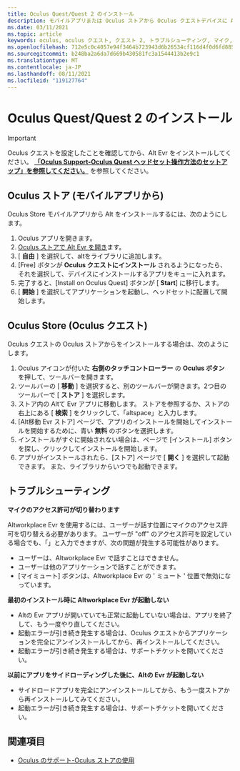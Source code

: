 ```yaml
---
title: Oculus Quest/Quest 2 のインストール
description: モバイルアプリまたは Oculus ストアから Oculus クエストデバイスに Alt Evr をインストールする手順について説明します。
ms.date: 03/11/2021
ms.topic: article
keywords: oculus, oculus クエスト, クエスト 2, トラブルシューティング, マイク, サポート
ms.openlocfilehash: 712e5c0c4057e94f3464b723943d6b26534cf116d4f0d6fd8855016cb90d67be
ms.sourcegitcommit: b248ba2a6da7d669b430581fc3a1544413b2e9c1
ms.translationtype: MT
ms.contentlocale: ja-JP
ms.lasthandoff: 08/11/2021
ms.locfileid: "119127764"
---
```

# <a name="oculus-questquest-2-installation"></a>Oculus Quest/Quest 2 のインストール

> [!IMPORTANT]
> Oculus クエストを設定したことを確認してから、Alt Evr をインストールしてください。 **[「Oculus Support-Oculus Quest ヘッドセット操作方法のセットアップ」を参照してください。](https://support.oculus.com/855551644803876/#faq_525406631321134)** を参照してください。

## <a name="oculus-store-from-the-mobile-app"></a>Oculus ストア (モバイルアプリから)

Oculus Store モバイルアプリから Alt をインストールするには、次のようにします。

1. Oculus アプリを開きます。
2. [Oculus ストアで Alt Evr を開き](https://www.oculus.com/experiences/quest/2133027990157329/)ます。
3. [ **自由** ] を選択して、altをライブラリに追加します。 
4. [Free] ボタンが **Oculus クエストにインストール** されるようになったら、それを選択して、デバイスにインストールするアプリをキューに入れます。
5. 完了すると、[Install on Oculus Quest] ボタンが [ **Start**] に移行します。 
6. [ **開始** ] を選択してアプリケーションを起動し、ヘッドセットに配置して開始します。

## <a name="oculus-store-from-the-oculus-quest"></a>Oculus Store (Oculus クエスト)

Oculus クエストの Oculus ストアからをインストールする場合は、次のようにします。

1. Oculus アイコンが付いた **右側のタッチコントローラー** の **Oculus ボタン** を押して、ツールバーを開きます。
2. ツールバーの [ **移動** ] を選択すると、別のツールバーが開きます。2つ目のツールバーで [ **ストア** ] を選択します。
3. ストア内の Altて Evr アプリに移動します。 ストアを参照するか、ストアの右上にある [ **検索** ] をクリックして、「altspace」と入力します。
4. [Alt移動 Evr ストア] ページで、アプリのインストールを開始してインストールを開始するために、青い **無料** のボタンを選択します。
5. インストールがすぐに開始されない場合は、ページで [インストール] ボタンを探し、クリックしてインストールを開始します。
6. アプリがインストールされたら、[ストア] ページで [ **開く** ] を選択して起動できます。 また、ライブラリからいつでも起動できます。

## <a name="troubleshooting"></a>トラブルシューティング

**マイクのアクセス許可が切り替わります**

Altworkplace Evr を使用するには、ユーザーが話す位置にマイクのアクセス許可を切り替える必要があります。  ユーザーが "off" のアクセス許可を設定している場合でも、「」と入力できますが、次の問題が発生する可能性があります。

<!-- Missing image -->
<!-- oculus-permissions-denymicrophone.png -->
    
* ユーザーは、Altworkplace Evr で話すことはできません。
* ユーザーは他のアプリケーションで話すことができます。
* [マイミュート] ボタンは、Altworkplace Evr の ' ミュート ' 位置で無効になっています。

**最初のインストール時に Altworkplace Evr が起動しない**

* Altの Evr アプリが開いていても正常に起動していない場合は、アプリを終了して、もう一度やり直してください。
* 起動エラーが引き続き発生する場合は、Oculus クエストからアプリケーションを完全にアンインストールしてから、再インストールしてください。
* 起動エラーが引き続き発生する場合は、サポートチケットを開いてください。

**以前にアプリをサイドローディングした後に、Altの Evr が起動しない**

* サイドロードアプリを完全にアンインストールしてから、もう一度ストアから再インストールしてみてください。
* 起動エラーが引き続き発生する場合は、サポートチケットを開いてください。

## <a name="see-also"></a>関連項目

* [Oculus のサポート-Oculus ストアの使用](https://support.oculus.com/414963819268125/)